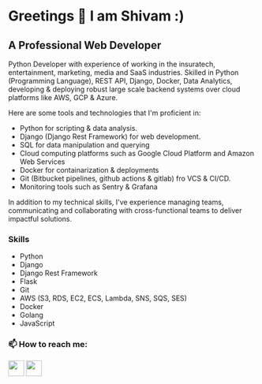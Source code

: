 Greetings 👋 I am Shivam :)
=====================================================================================================================================

A Professional Web Developer
----------------------
Python Developer with experience of working in the insuratech, entertainment, marketing, media and SaaS industries. Skilled in Python (Programming Language), REST API, Django, Docker, Data Analytics, developing & deploying robust large scale backend systems over cloud platforms like AWS, GCP & Azure.

Here are some tools and technologies that I'm proficient in:

- Python for scripting & data analysis.
- Django (Django Rest Framework) for web development.
- SQL for data manipulation and querying
- Cloud computing platforms such as Google Cloud Platform and Amazon Web Services
- Docker for containarization & deployments
- Git (Bitbucket pipelines, github actions & gitlab) fro VCS & CI/CD.
- Monitoring tools such as Sentry & Grafana

In addition to my technical skills, I've experience managing teams, communicating and collaborating with cross-functional teams to deliver impactful solutions.

### Skills
- Python
- Django
- Django Rest Framework
- Flask
- Git
- AWS (S3, RDS, EC2, ECS, Lambda, SNS, SQS, SES)
- Docker
- Golang
- JavaScript

### 📫 How to reach me:
<p align="left"> <a href="https://github.com/Shivam-python" target="_blank" rel="noreferrer"><img src="https://raw.githubusercontent.com/danielcranney/readme-generator/main/public/icons/socials/github.svg" width="32" height="32" /></a> <a href="https://www.linkedin.com/in/shivam-pathak-471015194/" target="_blank" rel="noreferrer"><img src="https://raw.githubusercontent.com/danielcranney/readme-generator/main/public/icons/socials/linkedin.svg" width="32" height="32" /></a></p>
